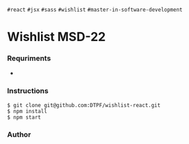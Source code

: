 `#react` `#jsx` `#sass` `#wishlist` `#master-in-software-development`

# Wishlist MSD-22

### Requriments
- [ReactJS]: <https://es.reactjs.org/>

### Instructions
```
$ git clone git@github.com:DTPF/wishlist-react.git
$ npm install
$ npm start
```

### Author
[David T. Pizarro Frick]: <https://www.linkedin.com/in/david-tomas-pizarro-frick/>